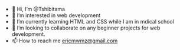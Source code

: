 - 👋 Hi, I’m @Tshibitama
- 👀 I’m interested in web development
- 🌱 I’m currently learning HTML and CSS while I am in mdical school
- 💞️ I’m looking to collaborate on any beginner projects for web development.
- 📫 How to reach me ericmwmz@gmail.com

<!---
Tshibitama/Tshibitama is a ✨ special ✨ repository because its `README.md` (this file) appears on your GitHub profile.
You can click the Preview link to take a look at your changes.
--->
